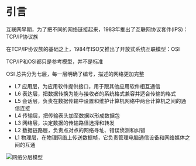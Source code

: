 # 引言

互联网早期，为了把不同的网络链接起来，1983年推出了互联网协议套件(IPS)：TCP/IP协议族

在TCP/IP协议族的基础之上，1984年ISO又推出了开放式系统互联模型：OSI

TCP/IP和OSI都只是参考模型，并不是标准

OSI 总共分为七层，每一层明确了编号，描述的网络更加完整

- L7 应用层，为应用软件提供接口，用于跟其他应用软件相互通信
- L6 表达层，把数据转换为能与接收者的系统格式兼容并适合传输的格式
- L5 会话层，负责在数据传输中设置和维护计算机网络中两台计算机之间的通信连接
- L4 传输层，把传输表头加至数据以形成数据包
- L3 网络层，决定数据的传输路径选择和转发
- L2 数据链路层，负责点对点的网络寻址、错误侦测和纠错
- L1 物理层，在物理网络上传送数据帧，它负责管理电脑通信设备和网络媒体之间的互通

![网络分层模型](http://image.zuoright.com/网络分层模型.png)
